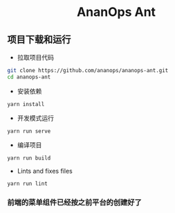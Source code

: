 <h1 align="center">AnanOps Ant</h1>



项目下载和运行
----

- 拉取项目代码
```bash
git clone https://github.com/ananops/ananops-ant.git
cd ananops-ant
```

- 安装依赖
```
yarn install
```

- 开发模式运行
```
yarn run serve
```

- 编译项目
```
yarn run build
```

- Lints and fixes files
```
yarn run lint
```

### 前端的菜单组件已经按之前平台的创建好了